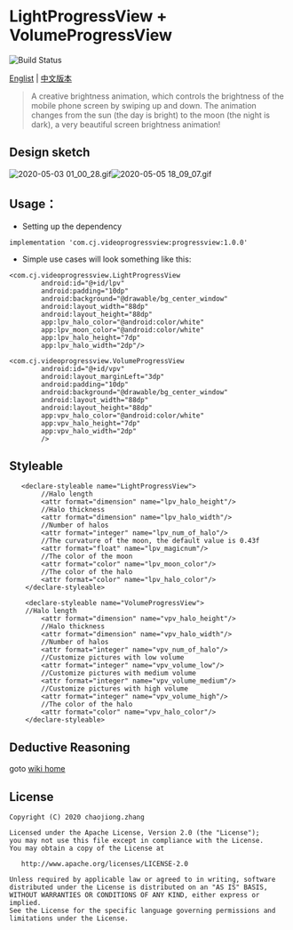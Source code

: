 # LightProgressView + VolumeProgressView
![Build Status](https://img.shields.io/badge/build-passing-brightgreen)

[Englist](https://github.com/zhangchaojiong/VideoProgressView/blob/master/README.md) | [中文版本](https://github.com/zhangchaojiong/VideoProgressView/blob/master/README_zh.md)
>A creative brightness animation, which controls the brightness of the mobile phone screen by swiping up and down. The animation changes from the sun (the day is bright) to the moon (the night is dark), a very beautiful screen brightness animation!

## Design sketch
![2020-05-03 01_00_28.gif](https://github.com/zhangchaojiong/VideoProgressView/blob/master/image/2788235-f057d49c96baa63d.gif)![2020-05-05 18_09_07.gif](https://github.com/zhangchaojiong/VideoProgressView/blob/master/image/2788235-cd0a98eda6c1c711.gif)


## Usage：
* Setting up the dependency

```
implementation 'com.cj.videoprogressview:progressview:1.0.0'
```
* Simple use cases will look something like this:

```
<com.cj.videoprogressview.LightProgressView
        android:id="@+id/lpv"
        android:padding="10dp"
        android:background="@drawable/bg_center_window"
        android:layout_width="88dp"
        android:layout_height="88dp"
        app:lpv_halo_color="@android:color/white"
        app:lpv_moon_color="@android:color/white"
        app:lpv_halo_height="7dp"
        app:lpv_halo_width="2dp"/>
```

```
<com.cj.videoprogressview.VolumeProgressView
        android:id="@+id/vpv"
        android:layout_marginLeft="3dp"
        android:padding="10dp"
        android:background="@drawable/bg_center_window"
        android:layout_width="88dp"
        android:layout_height="88dp"
        app:vpv_halo_color="@android:color/white"
        app:vpv_halo_height="7dp"
        app:vpv_halo_width="2dp"
        />
```

## Styleable 

```
   <declare-styleable name="LightProgressView">
        //Halo length
        <attr format="dimension" name="lpv_halo_height"/> 
        //Halo thickness
        <attr format="dimension" name="lpv_halo_width"/>
        //Number of halos
        <attr format="integer" name="lpv_num_of_halo"/>
        //The curvature of the moon, the default value is 0.43f
        <attr format="float" name="lpv_magicnum"/>
        //The color of the moon
        <attr format="color" name="lpv_moon_color"/>
        //The color of the halo
        <attr format="color" name="lpv_halo_color"/>
    </declare-styleable>
```

```
    <declare-styleable name="VolumeProgressView">
    //Halo length
        <attr format="dimension" name="vpv_halo_height"/>
        //Halo thickness
        <attr format="dimension" name="vpv_halo_width"/>
        //Number of halos
        <attr format="integer" name="vpv_num_of_halo"/>
        //Customize pictures with low volume
        <attr format="integer" name="vpv_volume_low"/>
        //Customize pictures with medium volume
        <attr format="integer" name="vpv_volume_medium"/>
        //Customize pictures with high volume
        <attr format="integer" name="vpv_volume_high"/>
        //The color of the halo
        <attr format="color" name="vpv_halo_color"/>
    </declare-styleable>
```

## Deductive Reasoning
goto [wiki home](https://www.jianshu.com/p/55e7de12451d) 

## License

```
Copyright (C) 2020 chaojiong.zhang

Licensed under the Apache License, Version 2.0 (the "License");
you may not use this file except in compliance with the License.
You may obtain a copy of the License at

   http://www.apache.org/licenses/LICENSE-2.0

Unless required by applicable law or agreed to in writing, software
distributed under the License is distributed on an "AS IS" BASIS,
WITHOUT WARRANTIES OR CONDITIONS OF ANY KIND, either express or implied.
See the License for the specific language governing permissions and
limitations under the License.
```

